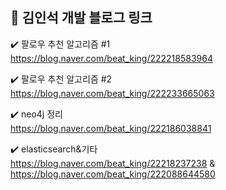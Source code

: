 ## :orange_book: 김인석 개발 블로그 링크


:heavy_check_mark: 팔로우 추천 알고리즘 #1  
https://blog.naver.com/beat_king/222218583964


:heavy_check_mark: 팔로우 추천 알고리즘 #2   
https://blog.naver.com/beat_king/222233665063


:heavy_check_mark: neo4j 정리   
https://blog.naver.com/beat_king/222186038841

:heavy_check_mark: elasticsearch&기타  
https://blog.naver.com/beat_king/22218237238 & https://blog.naver.com/beat_king/222088644580
